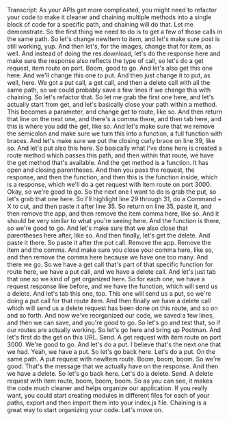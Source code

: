 Transcript: As your APIs get more complicated, you might need to refactor your code to make it cleaner and chaining multiple methods into a single block of code for a specific path, and chaining will do that. Let me demonstrate. So the first thing we need to do is to get a few of those calls in the same path. So let's change newItem to item, and let's make sure post is still working, yup. And then let's, for the images, change that for item, as well. And instead of doing the res.download, let's do the response here and make sure the response also reflects the type of call, so let's do a get request, item route on port. Boom, good to go. And let's also get this one here. And we'll change this one to put. And then just change it to put, as well, here. We got a put call, a get call, and then a delete call with all the same path, so we could probably save a few lines if we change this with chaining. So let's refactor that. So let me grab the first one here, and let's actually start from get, and let's basically close your path within a method. This becomes a parameter, and change get to route, like so. And then return that line on the next one, and there's a comma there, and then tab here, and this is where you add the get, like so. And let's make sure that we remove the semicolon and make sure we turn this into a function, a full function with braces. And let's make sure we put the closing curly brace on line 39, like so. And let's put also this here. So basically what I've done here is created a route method which passes this path, and then within that route, we have the get method that's available. And the get method is a function. It has open and closing parentheses. And then you pass the request, the response, and then the function, and then this is the function inside, which is a response, which we'll do a get request with item route on port 3000. Okay, so we're good to go. So the next one I want to do is grab the put, so let's grab that one here. So I'll highlight line 29 through 31, do a Command + X to cut, and then paste it after line 35. So return on line 35, paste it, and then remove the app, and then remove the item comma here, like so. And it should be very similar to what you're seeing here. And the function is there, so we're good to go. And let's make sure that we also close that parentheses here after, like so. And then finally, let's get the delete. And paste it there. So paste it after the put call. Remove the app. Remove the item and the comma. And make sure you close your comma here, like so, and then remove the comma here because we have one too many. And there we go. So we have a get call that's part of that specific function for route here, we have a put call, and we have a delete call. And let's just tab that one so we kind of get organized here. So for each one, we have a request response like before, and we have the function, which will send us a delete. And let's tab this one, too. This one will send us a put, so we're doing a put call for that route item. And then finally we have a delete call which will send us a delete request has been done on this route, and so on and so forth. And now we've reorganized our code, we saved a few lines, and then we can save, and you're good to go. So let's go and test that, so if our routes are actually working. So let's go here and bring up Postman. And let's first do the get on this URL. Send. A get request with item route on port 3000. We're good to go. And let's do a put. I believe that's the next one that we had. Yeah, we have a put. So let's go back here. Let's do a put. On the same path. A put request with newItem route. Boom, boom, boom. So we're good. That's the message that we actually have on the response. And then we have a delete. So let's go back here. Let's do a delete. Send. A delete request with item route, boom, boom, boom. So as you can see, it makes the code much cleaner and helps organize our application. If you really want, you could start creating modules in different files for each of your paths, export and then import them into your index.js file. Chaining is a great way to start organizing your code. Let's move on.
